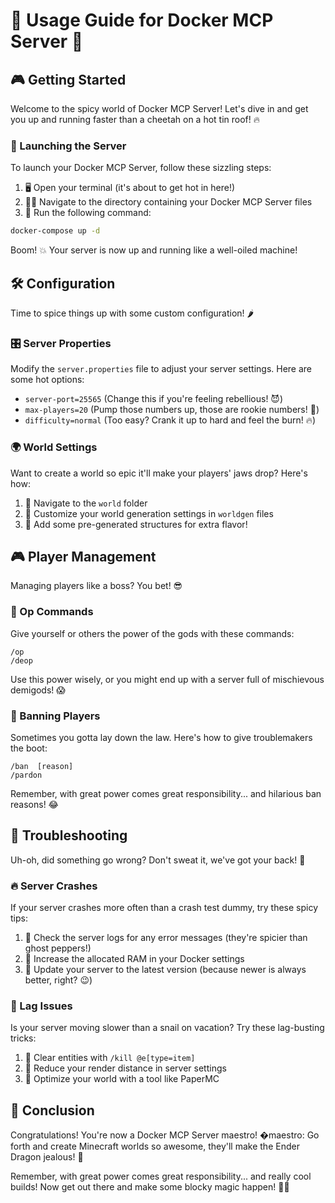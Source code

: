 # 🚀 Usage Guide for Docker MCP Server 🐳

## 🎮 Getting Started

Welcome to the spicy world of Docker MCP Server! Let's dive in and get you up and running faster than a cheetah on a hot tin roof! 🔥

### 🚀 Launching the Server

To launch your Docker MCP Server, follow these sizzling steps:

1. 🖥️ Open your terminal (it's about to get hot in here!)
2. 🏃‍♂️ Navigate to the directory containing your Docker MCP Server files
3. 🚀 Run the following command:

```bash
docker-compose up -d
```

Boom! 💥 Your server is now up and running like a well-oiled machine!

## 🛠️ Configuration

Time to spice things up with some custom configuration! 🌶️

### 🎛️ Server Properties

Modify the `server.properties` file to adjust your server settings. Here are some hot options:

- `server-port=25565` (Change this if you're feeling rebellious! 😈)
- `max-players=20` (Pump those numbers up, those are rookie numbers! 💪)
- `difficulty=normal` (Too easy? Crank it up to hard and feel the burn! 🔥)

### 🌍 World Settings

Want to create a world so epic it'll make your players' jaws drop? Here's how:

1. 📁 Navigate to the `world` folder
2. 🎨 Customize your world generation settings in `worldgen` files
3. 🌋 Add some pre-generated structures for extra flavor!

## 🎮 Player Management

Managing players like a boss? You bet! 😎

### 👑 Op Commands

Give yourself or others the power of the gods with these commands:

```
/op 
/deop 
```

Use this power wisely, or you might end up with a server full of mischievous demigods! 😱

### 🚫 Banning Players

Sometimes you gotta lay down the law. Here's how to give troublemakers the boot:

```
/ban  [reason]
/pardon 
```

Remember, with great power comes great responsibility... and hilarious ban reasons! 😂

## 🔧 Troubleshooting

Uh-oh, did something go wrong? Don't sweat it, we've got your back! 💪

### 🔥 Server Crashes

If your server crashes more often than a crash test dummy, try these spicy tips:

1. 📜 Check the server logs for any error messages (they're spicier than ghost peppers!)
2. 🧠 Increase the allocated RAM in your Docker settings
3. 🔄 Update your server to the latest version (because newer is always better, right? 😉)

### 🐢 Lag Issues

Is your server moving slower than a snail on vacation? Try these lag-busting tricks:

1. 🧹 Clear entities with `/kill @e[type=item]`
2. 🌳 Reduce your render distance in server settings
3. 🚀 Optimize your world with a tool like PaperMC

## 🎉 Conclusion

Congratulations! You're now a Docker MCP Server maestro! �maestro: Go forth and create Minecraft worlds so awesome, they'll make the Ender Dragon jealous! 🐉

Remember, with great power comes great responsibility... and really cool builds! Now get out there and make some blocky magic happen! 🌟🔨